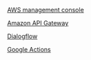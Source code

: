 [AWS management console](https://eu-north-1.console.aws.amazon.com/console/home?region=eu-north-1#)

[Amazon API Gateway](https://eu-north-1.console.aws.amazon.com/apigateway)

[Dialogflow](https://dialogflow.cloud.google.com/)

[Google Actions](https://console.actions.google.com/)
